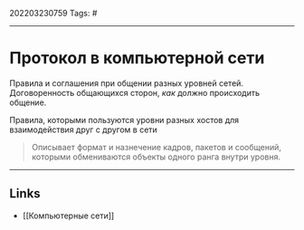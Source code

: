 202203230759
Tags: #

---

# Протокол в компьютерной сети
Правила и соглашения при общении разных уровней сетей.
Договоренность общающихся сторон, *как* должно происходить общение. 

Правила, которыми пользуются уровни разных хостов для взаимодействия друг с другом в сети

> Описывает формат и назнечение кадров, пакетов и сообщений, которыми обмениваются объекты одного ранга внутри уровня. 

---
## Links
- [[Компьютерные сети]]
